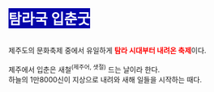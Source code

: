 <!DOCTYPE html>
<html lang="ko">
<head>
  <meta charset="UTF-8">
  <title>탐라국 입춘굿</title>
  <style>
    #container {  /* 내용 전체를 감싸는 영역 */
      width:600px;  /* 너비 600 픽셀 */
      margin:20px auto;  /* 내용이 화면 중앙에 오도록 지정 */
    }
    h1 {
      display: inline-block;   /* 글자 부분에만 배경 색이 채워지도록 지정 */   
      background-color:#0404aa;  /* 배경 색 - 짙은 파란색 */
      color:#fff;  /* 글자 색 - 흰색 */
    }
    .accent {
      font-weight: bold;  /* 글자 굵게 */
      color:red;  /* 글자 색 - 빨간색 */
    }
  </style>
</head>
<body>
  <div id="container">
    <h1>탐라국 입춘굿</h1>    
    <p>제주도의 문화축제 중에서 유일하게 <span class="accent">탐라 시대부터 내려온 축제</span>이다.</p>
    <p>제주에서 입춘은 새철<sup>(제주어, 샛절)</sup> 드는 날이라 한다. <br>
      하늘의 1만8000신이 지상으로 내려와 새해 일들을 시작하는 때다.
    </p>
  </div>
</body>
</html>
